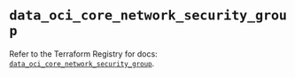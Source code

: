 # `data_oci_core_network_security_group`

Refer to the Terraform Registry for docs: [`data_oci_core_network_security_group`](https://registry.terraform.io/providers/oracle/oci/7.19.0/docs/data-sources/core_network_security_group).

